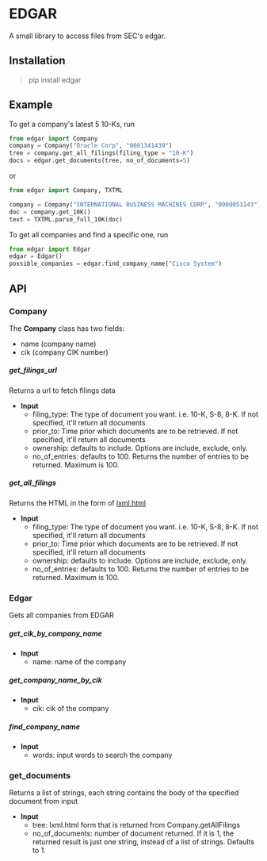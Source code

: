 
# EDGAR

A small library to access files from SEC's edgar.

## Installation

>   pip install edgar

## Example
To get a company's latest 5 10-Ks, run

``` python
from edgar import Company
company = Company("Oracle Corp", "0001341439")
tree = company.get_all_filings(filing_type = "10-K")
docs = edgar.get_documents(tree, no_of_documents=5)
```
or
```python
from edgar import Company, TXTML

company = Company("INTERNATIONAL BUSINESS MACHINES CORP", "0000051143")
doc = company.get_10K()
text = TXTML.parse_full_10K(doc)
```

To get all companies and find a specific one, run

``` python
from edgar import Edgar
edgar = Edgar()
possible_companies = edgar.find_company_name("Cisco System")
```

## API

### Company
The **Company** class has two fields:

* name (company name)
* cik (company CIK number)

##### get_filings_url
Returns a url to fetch filings data
* **Input**
    * filing_type: The type of document you want. i.e. 10-K, S-8, 8-K. If not specified, it'll return all documents
    * prior_to: Time prior which documents are to be retrieved. If not specified, it'll return all documents
    * ownership: defaults to include. Options are include, exclude, only.
    * no_of_entries: defaults to 100. Returns the number of entries to be returned. Maximum is 100.

##### get_all_filings
Returns the HTML in the form of [lxml.html](http://lxml.de/lxmlhtml.html)
* **Input**
    * filing_type: The type of document you want. i.e. 10-K, S-8, 8-K. If not specified, it'll return all documents
    * prior_to: Time prior which documents are to be retrieved. If not specified, it'll return all documents
    * ownership: defaults to include. Options are include, exclude, only.
    * no_of_entries: defaults to 100. Returns the number of entries to be returned. Maximum is 100.

### Edgar
Gets all companies from EDGAR
##### get_cik_by_company_name
* **Input**
    * name: name of the company

##### get_company_name_by_cik
* **Input**
    * cik: cik of the company

##### find_company_name
* **Input**
    * words: input words to search the company

### get_documents
Returns a list of strings, each string contains the body of the specified document from input
* **Input**
    * tree: lxml.html form that is returned from Company.getAllFilings
    * no_of_documents: number of document returned. If it is 1, the returned result is just one string, instead of a list of strings. Defaults to 1.
